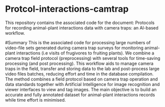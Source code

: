 # Protcol-interactions-camtrap
This repository contains the associated code for the document: Protocols for recording animal-plant interactions data with camera traps: an AI-based workflow.

#Summary
This is the associated code for processing large numbers of video-file sets generated during camera trap surveys for monitoring animal-plant interactions (i.e visits of frugivores to fruiting plants). We combine a camera trap field protocol (preprocessing) with several tools for time-saving processing (and post processing). This workflow aids to manage camera traps in the field, transfer and storing data to the lab and post-process large video files batches, reducing effort and time in the database compilation. The method combines a field protocol based on camera trap operation and data standards together with Artificial Intelligence for image recognition and viewer interfaces to view and tag images. The main objective is to build an accurate and fully annotated dataset for animal-plant interactions records while time effort is minimised.
